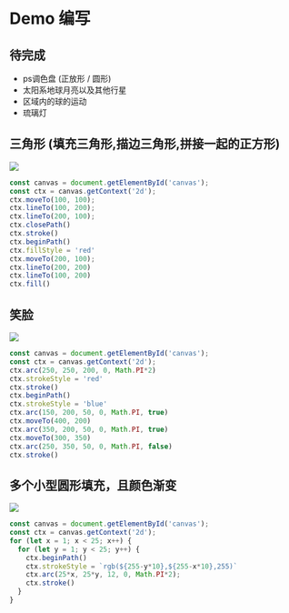 # Demo 编写

## 待完成
+ ps调色盘 (正放形 / 圆形)
+ 太阳系地球月亮以及其他行星
+ 区域内的球的运动
+ 琉璃灯

## 三角形 (填充三角形,描边三角形,拼接一起的正方形)
![](https://s6.jpg.cm/2022/08/23/PVSGyi.png)
``` ts
const canvas = document.getElementById('canvas');
const ctx = canvas.getContext('2d');
ctx.moveTo(100, 100);
ctx.lineTo(100, 200);
ctx.lineTo(200, 100);
ctx.closePath()
ctx.stroke()
ctx.beginPath()
ctx.fillStyle = 'red'
ctx.moveTo(200, 100);
ctx.lineTo(200, 200)
ctx.lineTo(100, 200)
ctx.fill()
```

## 笑脸
![](https://s6.jpg.cm/2022/08/23/PVSYYW.png)
``` ts
const canvas = document.getElementById('canvas');
const ctx = canvas.getContext('2d');
ctx.arc(250, 250, 200, 0, Math.PI*2)
ctx.strokeStyle = 'red'
ctx.stroke()
ctx.beginPath()
ctx.strokeStyle = 'blue'
ctx.arc(150, 200, 50, 0, Math.PI, true)
ctx.moveTo(400, 200)
ctx.arc(350, 200, 50, 0, Math.PI, true)
ctx.moveTo(300, 350)
ctx.arc(250, 350, 50, 0, Math.PI, false)
ctx.stroke()
```

## 多个小型圆形填充，且颜色渐变
![](https://s6.jpg.cm/2022/08/23/PVrYLH.png)
``` ts
const canvas = document.getElementById('canvas');
const ctx = canvas.getContext('2d');
for (let x = 1; x < 25; x++) {
  for (let y = 1; y < 25; y++) {
    ctx.beginPath()
    ctx.strokeStyle = `rgb(${255-y*10},${255-x*10},255)`
    ctx.arc(25*x, 25*y, 12, 0, Math.PI*2);
    ctx.stroke()
  }
}
```